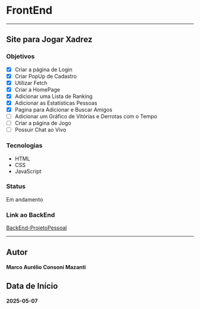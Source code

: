 # FrontEnd
- - -
## Site para Jogar Xadrez

### Objetivos
- [X] Criar a página de Login
- [X] Criar PopUp de Cadastro
- [X] Utilizar Fetch
- [X] Criar a HomePage
- [X] Adicionar uma Lista de Ranking
- [X] Adicionar as Estatísticas Pessoas
- [X] Pagina para Adicionar e Buscar Amigos
- [ ] Adicionar um Gráfico de Vitórias e Derrotas com o Tempo
- [ ] Criar a página de Jogo
- [ ] Possuir Chat ao Vivo

### Tecnologias
- HTML
- CSS
- JavaScript

### Status
Em andamento

### Link ao BackEnd
[BackEnd-ProjetoPessoal](https://github.com/MarcoMazanti/BackEnd-ProjetoPessoal)

- - -
## Autor
#### Marco Aurélio Consoni Mazanti

## Data de Início
#### 2025-05-07
